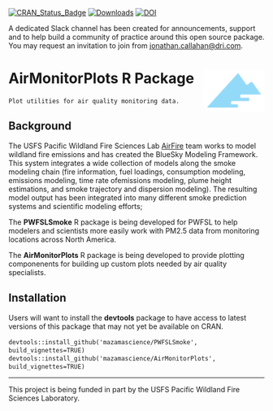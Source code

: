[![CRAN\_Status\_Badge](http://www.r-pkg.org/badges/version/AirMonitorPlots)](https://cran.r-project.org/package=AirMonitorPlots)
[![Downloads](http://cranlogs.r-pkg.org/badges/AirMonitorPlots)](https://cran.r-project.org/package=AirMonitorPlots)
[![DOI](https://zenodo.org/badge/123438756.svg)](https://zenodo.org/badge/latestdoi/123438756)


A dedicated Slack channel has been created for announcements, support and to help build a community of practice around this open source package. You may request an invitation to join from jonathan.callahan@dri.com.


# AirMonitorPlots R Package <img src='man/figures/logo.png' align="right" height="81.5" />

```
Plot utilities for air quality monitoring data.
```

## Background

The USFS Pacific Wildland Fire Sciences Lab [AirFire](http://www.airfire.org) 
team works to model wildland fire emissions and has created the BlueSky Modeling
Framework. This system  integrates a wide collection of models along the smoke 
modeling chain (fire  information, fuel loadings, consumption modeling, 
emissions modeling, time rate ofemissions modeling, plume height estimations, 
and smoke trajectory and dispersion  modeling). The resulting model output has 
been integrated into many different smoke  prediction systems and scientific 
modeling efforts;

The **PWFSLSmoke** R package is being developed for PWFSL to help modelers and 
scientists more easily work with PM2.5 data from monitoring locations across 
North America.

The **AirMonitorPlots** R package is being developed to provide plotting 
componenents for building up  custom plots needed by air quality specialists.

## Installation

Users will want to install the **devtools** package to have access to latest 
versions of this package that may not yet be available on CRAN.

```
devtools::install_github('mazamascience/PWFSLSmoke', build_vignettes=TRUE)
devtools::install_github('mazamascience/AirMonitorPlots', build_vignettes=TRUE)
```

----

This project is being funded in part by the USFS Pacific Wildland Fire Sciences 
Laboratory.



